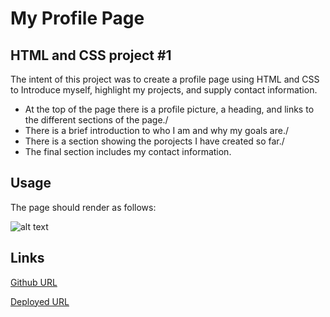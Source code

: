 # My Profile Page

## HTML and CSS project #1

The intent of this project was to create a profile page using HTML and CSS to Introduce myself, highlight my projects, and supply contact information.

- At the top of the page there is a profile picture, a heading, and links to the different sections of the page./
- There is a brief introduction to who I am and why my goals are./
- There is a section showing the porojects I have created so far./
- The final section includes my contact information.


## Usage

The page should render as follows:

![alt text](assets/heriseon.png)



## Links


[Github URL](https://github.com/ReedHMartin/Portfolio) 

[Deployed URL](https://reedhmartin.github.io/Portfolio/)